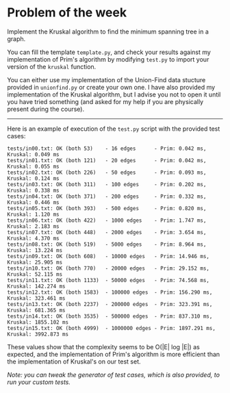 Problem of the week
===

Implement the Kruskal algorithm to find the minimum spanning tree in a graph.

You can fill the template `template.py`, and check your results against my implementation of Prim's algorithm by modifying `test.py` to import your version of the `kruskal` function.

You can either use my implementation of the Union-Find data stucture provided in `unionfind.py` or create your own one. I have also provided my implementation of the Kruskal algorithm, but I advise you not to open it until you have tried something (and asked for my help if you are physically present during the course).

---

Here is an example of execution of the `test.py` script with the provided test cases:

```
tests/in00.txt: OK (both 53)    - 16 edges      - Prim: 0.042 ms,       Kruskal: 0.049 ms
tests/in01.txt: OK (both 121)   - 20 edges      - Prim: 0.042 ms,       Kruskal: 0.055 ms
tests/in02.txt: OK (both 226)   - 50 edges      - Prim: 0.093 ms,       Kruskal: 0.124 ms
tests/in03.txt: OK (both 311)   - 100 edges     - Prim: 0.202 ms,       Kruskal: 0.338 ms
tests/in04.txt: OK (both 371)   - 200 edges     - Prim: 0.332 ms,       Kruskal: 0.446 ms
tests/in05.txt: OK (both 393)   - 500 edges     - Prim: 0.820 ms,       Kruskal: 1.120 ms
tests/in06.txt: OK (both 422)   - 1000 edges    - Prim: 1.747 ms,       Kruskal: 2.183 ms
tests/in07.txt: OK (both 448)   - 2000 edges    - Prim: 3.654 ms,       Kruskal: 4.370 ms
tests/in08.txt: OK (both 519)   - 5000 edges    - Prim: 8.964 ms,       Kruskal: 13.224 ms
tests/in09.txt: OK (both 608)   - 10000 edges   - Prim: 14.946 ms,      Kruskal: 25.905 ms
tests/in10.txt: OK (both 770)   - 20000 edges   - Prim: 29.152 ms,      Kruskal: 52.115 ms
tests/in11.txt: OK (both 1133)  - 50000 edges   - Prim: 74.568 ms,      Kruskal: 142.274 ms
tests/in12.txt: OK (both 1583)  - 100000 edges  - Prim: 156.290 ms,     Kruskal: 323.461 ms
tests/in13.txt: OK (both 2237)  - 200000 edges  - Prim: 323.391 ms,     Kruskal: 681.365 ms
tests/in14.txt: OK (both 3535)  - 500000 edges  - Prim: 837.310 ms,     Kruskal: 1855.102 ms
tests/in15.txt: OK (both 4999)  - 1000000 edges - Prim: 1897.291 ms,    Kruskal: 3992.873 ms
```

These values show that the complexity seems to be O(|E| log |E|) as expected, and the implementation of Prim's algorithm is more efficient than the implementation of Kruskal's on our test set.

*Note: you can tweak the generator of test cases, which is also provided, to run your custom tests.* 
